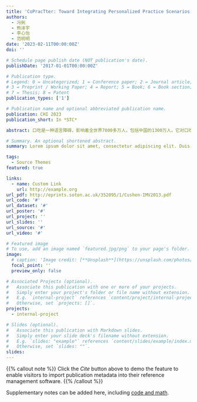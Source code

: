 ```yaml
---
title: 'CoPracTter: Toward Integrating Personalized Practice Scenarios, Timely Feedback and Social Support into An Online Support Tool for Coping with Stuttering in China'
authors:
  - 冯俐
  - 熊泽宇
  - 李心怡
  - 范明明
date: '2023-02-11T00:00:00Z'
doi: ''

# Schedule page publish date (NOT publication's date).
publishDate: '2017-01-01T00:00:00Z'

# Publication type.
# Legend: 0 = Uncategorized; 1 = Conference paper; 2 = Journal article;
# 3 = Preprint / Working Paper; 4 = Report; 5 = Book; 6 = Book section;
# 7 = Thesis; 8 = Patent
publication_types: ['1']

# Publication name and optional abbreviated publication name.
publication: CHI 2023
publication_short: In *STC*

abstract: 口吃是一种语言障碍，影响着全世界7000多万人，包括中国的1300万人。它对口吃患者造成了低自尊和其他有害的影响。尽管之前的工作已经探索了帮助口吃患者的方法，但它们主要集中在西方的背景下。在我们的形成性研究中，我们发现了中国口吃者的独特做法和挑战。然后，我们反复设计了一个在线工具CoPracTter，通过1）有针对性的诱导压力的练习场景，2）实时语音指示器，以及3）来自社区的个性化及时反馈，来支持中国残疾人练习口语能力。我们进一步进行了为期七天的部署研究（N=11），以了解参与者如何利用这些关键功能。据我们所知，这是第一次设计这样一个原型，并同时对多个残疾人进行长时间的在线测试。结果表明，有针对性的场景和来自支持性社区的及时反馈的个性化练习，有助于PwS讲得流利，保持积极，并面对类似的现实生活环境。

# Summary. An optional shortened abstract.
summary: Lorem ipsum dolor sit amet, consectetur adipiscing elit. Duis posuere tellus ac convallis placerat. Proin tincidunt magna sed ex sollicitudin condimentum.

tags:
  - Source Themes
featured: true

links:
  - name: Custom Link
    url: http://example.org
url_pdf: http://eprints.soton.ac.uk/352095/1/Cushen-IMV2013.pdf
url_code: '#'
url_dataset: '#'
url_poster: '#'
url_project: ''
url_slides: ''
url_source: '#'
url_video: '#'

# Featured image
# To use, add an image named `featured.jpg/png` to your page's folder.
image:
  # caption: 'Image credit: [**Unsplash**](https://unsplash.com/photos/pLCdAaMFLTE)'
  focal_point: ''
  preview_only: false

# Associated Projects (optional).
#   Associate this publication with one or more of your projects.
#   Simply enter your project's folder or file name without extension.
#   E.g. `internal-project` references `content/project/internal-project/index.md`.
#   Otherwise, set `projects: []`.
projects:
  - internal-project

# Slides (optional).
#   Associate this publication with Markdown slides.
#   Simply enter your slide deck's filename without extension.
#   E.g. `slides: "example"` references `content/slides/example/index.md`.
#   Otherwise, set `slides: ""`.
slides:
---
```


{{% callout note %}}
Click the _Cite_ button above to demo the feature to enable visitors to import publication metadata into their reference management software.
{{% /callout %}}

Supplementary notes can be added here, including [code and math](https://wowchemy.com/docs/content/writing-markdown-latex/).
